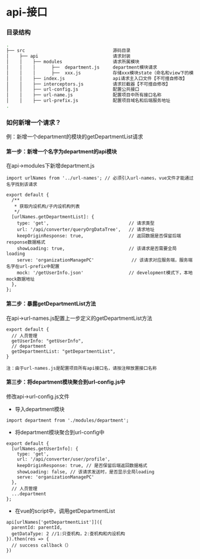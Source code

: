 # api-接口

### 目录结构


``` bash
.
├── src                                 源码目录    
│    ├── api                            请求封装
│    │    ├── modules                   请求所属模块
│    │    │      ├──  department.js     department模块请求
│    │    │      ├──  xxx.js            存储xxx模块state（命名和view下的模块文件夹保持一致）
│    │    ├── index.js                  api请求主入口文件【不可擅自修改】
│    │    ├── interceptors.js           请求拦截器【不可擅自修改】
│    │    ├── url-config.js             配置公共接口
│    │    ├── url-name.js               配置项目中所有接口名称
│    │    ├── url-prefix.js             配置项目域名和后端服务地址
.

```

### 如何新增一个请求？

例：新增一个department的模块的getDepartmentList请求

#### 第一步：新增一个名字为department的api模块

在api->modules下新增department.js 

```
import urlNames from '../url-names'; // 必须引入url-names，vue文件才能通过名字找到该请求

export default {
  /**
   * 获取内设机构/子内设机构列表
   */
  [urlNames.getDepartmentList]: {
    type: 'get',                              // 请求类型
    url: '/api/converter/queryOrgDataTree',   // 请求地址
    keepOriginResponse: true,                 // 返回数据是否保留后端response数据格式
    showLoading: true,                        // 该请求是否需要全局loading
    serve: 'organizationManagePC'              // 该请求对应服务端，服务端名字在url-prefix中配置
    mock: '/getUserInfo.json'                 // development模式下，本地mock数据地址
  },
};
```

#### 第二步：暴露getDepartmentList方法

在api->url-names.js配置上一步定义的getDepartmentList方法

```
export default {
  // 人员管理
  getUserInfo: "getUserInfo",
  // department
  getDepartmentList: "getDepartmentList",
}
```
`注：由于url-names.js是配置项目所有api接口名，请按注释放置接口名称`


#### 第三步：将department模块聚合到url-config.js中

修改api->url-config.js文件

+ 导入department模块

```
import department from './modules/department';
```

+ 将department模块聚合到url-config中
```
export default {
  [urlNames.getUserInfo]: {
    type: 'get',
    url: '/api/converter/user/profile',
    keepOriginResponse: true, // 是否保留后端返回数据格式
    showLoading: false, // 该请求发送时，是否显示全局loading
    serve: 'organizationManagePC'
  },
  // 人员管理
  ...department
};
```

+ 在vue的script中，调用getDepartmentList
```
api[urlNames['getDepartmentList']]({
  parentId: parentId,
  getDataType: 2 //1:只查机构，2:查机构和内设机构
}).then(res => {
  // success callback（）
})
```
